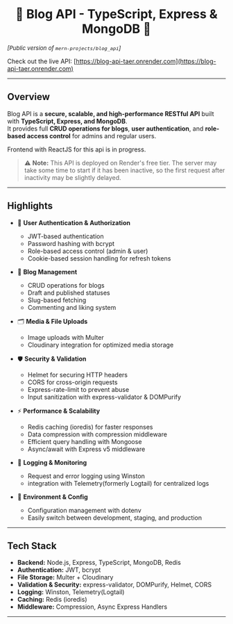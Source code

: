 <h1 align="center">📝 Blog API - TypeScript, Express & MongoDB 📝</h1>

<p align="left" style="font-size:small"><i>[Public version of <code>mern-projects/blog_api</code>]</i></p>

Check out the live API: [https://blog-api-taer.onrender.com](https://blog-api-taer.onrender.com)

---

## Overview

Blog API is a **secure, scalable, and high-performance RESTful API** built with **TypeScript, Express, and MongoDB**.  
It provides full **CRUD operations for blogs**, **user authentication**, and **role-based access control** for admins and regular users.  

Frontend with ReactJS for this api is in progress.

> ⚠️ **Note:** This API is deployed on Render's free tier. The server may take some time to start if it has been inactive, so the first request after inactivity may be slightly delayed.

---

## Highlights

- 🔐 **User Authentication & Authorization**
  - JWT-based authentication
  - Password hashing with bcrypt
  - Role-based access control (admin & user)
  - Cookie-based session handling for refresh tokens

- 📝 **Blog Management**
  - CRUD operations for blogs
  - Draft and published statuses
  - Slug-based fetching
  - Commenting and liking system

- 🗂️ **Media & File Uploads**
  - Image uploads with Multer
  - Cloudinary integration for optimized media storage

- 🛡️ **Security & Validation**
  - Helmet for securing HTTP headers
  - CORS for cross-origin requests
  - Express-rate-limit to prevent abuse
  - Input sanitization with express-validator & DOMPurify

- ⚡ **Performance & Scalability**
  - Redis caching (ioredis) for faster responses
  - Data compression with compression middleware
  - Efficient query handling with Mongoose
  - Async/await with Express v5 middleware

- 🧰 **Logging & Monitoring**
  - Request and error logging using Winston
  - integration with Telemetry(formerly Logtail) for centralized logs

- 🔧 **Environment & Config**
  - Configuration management with dotenv
  - Easily switch between development, staging, and production

---

## Tech Stack

- **Backend:** Node.js, Express, TypeScript, MongoDB, Redis
- **Authentication:** JWT, bcrypt
- **File Storage:** Multer + Cloudinary
- **Validation & Security:** express-validator, DOMPurify, Helmet, CORS
- **Logging:** Winston, Telemetry(Logtail)
- **Caching:** Redis (ioredis)
- **Middleware:** Compression, Async Express Handlers

---